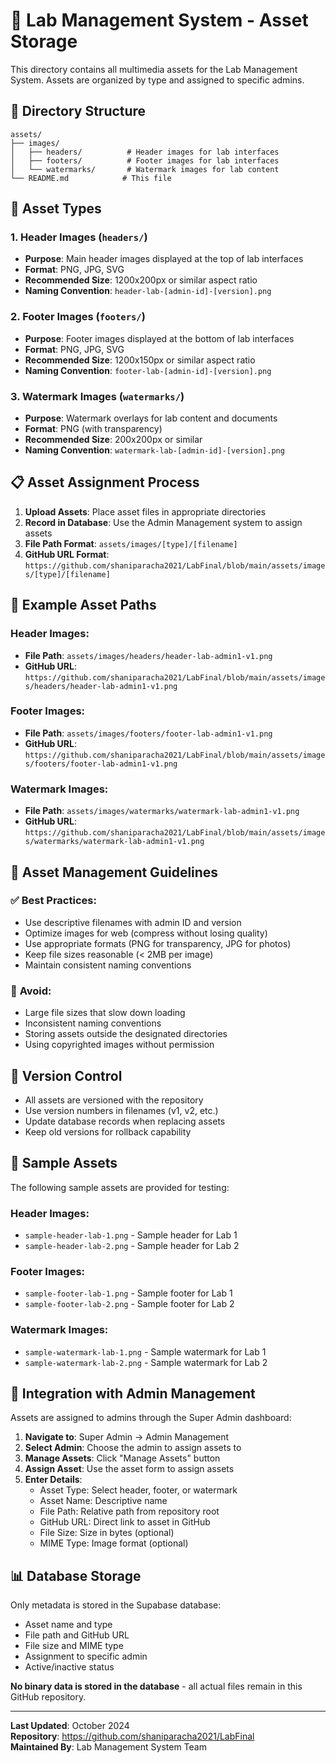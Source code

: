 # 🎨 **Lab Management System - Asset Storage**

This directory contains all multimedia assets for the Lab Management System. Assets are organized by type and assigned to specific admins.

## 📁 **Directory Structure**

```
assets/
├── images/
│   ├── headers/          # Header images for lab interfaces
│   ├── footers/          # Footer images for lab interfaces
│   └── watermarks/       # Watermark images for lab content
└── README.md            # This file
```

## 🎯 **Asset Types**

### 1. **Header Images** (`headers/`)
- **Purpose**: Main header images displayed at the top of lab interfaces
- **Format**: PNG, JPG, SVG
- **Recommended Size**: 1200x200px or similar aspect ratio
- **Naming Convention**: `header-lab-[admin-id]-[version].png`

### 2. **Footer Images** (`footers/`)
- **Purpose**: Footer images displayed at the bottom of lab interfaces
- **Format**: PNG, JPG, SVG
- **Recommended Size**: 1200x150px or similar aspect ratio
- **Naming Convention**: `footer-lab-[admin-id]-[version].png`

### 3. **Watermark Images** (`watermarks/`)
- **Purpose**: Watermark overlays for lab content and documents
- **Format**: PNG (with transparency)
- **Recommended Size**: 200x200px or similar
- **Naming Convention**: `watermark-lab-[admin-id]-[version].png`

## 📋 **Asset Assignment Process**

1. **Upload Assets**: Place asset files in appropriate directories
2. **Record in Database**: Use the Admin Management system to assign assets
3. **File Path Format**: `assets/images/[type]/[filename]`
4. **GitHub URL Format**: `https://github.com/shaniparacha2021/LabFinal/blob/main/assets/images/[type]/[filename]`

## 🔗 **Example Asset Paths**

### Header Images:
- **File Path**: `assets/images/headers/header-lab-admin1-v1.png`
- **GitHub URL**: `https://github.com/shaniparacha2021/LabFinal/blob/main/assets/images/headers/header-lab-admin1-v1.png`

### Footer Images:
- **File Path**: `assets/images/footers/footer-lab-admin1-v1.png`
- **GitHub URL**: `https://github.com/shaniparacha2021/LabFinal/blob/main/assets/images/footers/footer-lab-admin1-v1.png`

### Watermark Images:
- **File Path**: `assets/images/watermarks/watermark-lab-admin1-v1.png`
- **GitHub URL**: `https://github.com/shaniparacha2021/LabFinal/blob/main/assets/images/watermarks/watermark-lab-admin1-v1.png`

## 📝 **Asset Management Guidelines**

### ✅ **Best Practices:**
- Use descriptive filenames with admin ID and version
- Optimize images for web (compress without losing quality)
- Use appropriate formats (PNG for transparency, JPG for photos)
- Keep file sizes reasonable (< 2MB per image)
- Maintain consistent naming conventions

### 🚫 **Avoid:**
- Large file sizes that slow down loading
- Inconsistent naming conventions
- Storing assets outside the designated directories
- Using copyrighted images without permission

## 🔄 **Version Control**

- All assets are versioned with the repository
- Use version numbers in filenames (v1, v2, etc.)
- Update database records when replacing assets
- Keep old versions for rollback capability

## 🎨 **Sample Assets**

The following sample assets are provided for testing:

### Header Images:
- `sample-header-lab-1.png` - Sample header for Lab 1
- `sample-header-lab-2.png` - Sample header for Lab 2

### Footer Images:
- `sample-footer-lab-1.png` - Sample footer for Lab 1
- `sample-footer-lab-2.png` - Sample footer for Lab 2

### Watermark Images:
- `sample-watermark-lab-1.png` - Sample watermark for Lab 1
- `sample-watermark-lab-2.png` - Sample watermark for Lab 2

## 🔧 **Integration with Admin Management**

Assets are assigned to admins through the Super Admin dashboard:

1. **Navigate to**: Super Admin → Admin Management
2. **Select Admin**: Choose the admin to assign assets to
3. **Manage Assets**: Click "Manage Assets" button
4. **Assign Asset**: Use the asset form to assign assets
5. **Enter Details**:
   - Asset Type: Select header, footer, or watermark
   - Asset Name: Descriptive name
   - File Path: Relative path from repository root
   - GitHub URL: Direct link to asset in GitHub
   - File Size: Size in bytes (optional)
   - MIME Type: Image format (optional)

## 📊 **Database Storage**

Only metadata is stored in the Supabase database:
- Asset name and type
- File path and GitHub URL
- File size and MIME type
- Assignment to specific admin
- Active/inactive status

**No binary data is stored in the database** - all actual files remain in this GitHub repository.

---

**Last Updated**: October 2024  
**Repository**: https://github.com/shaniparacha2021/LabFinal  
**Maintained By**: Lab Management System Team
